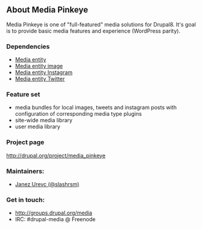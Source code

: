 ## About Media Pinkeye

Media Pinkeye is one of "full-featured" media solutions for Drupal8. It's goal
is to provide basic media features and experience (WordPress parity).

### Dependencies
 - [Media entity](http://drupal.org/project/media_entity)
 - [Media entity image](http://drupal.org/project/media_entity_image)
 - [Media entity Instagram](http://drupal.org/project/media_entity_instagram)
 - [Media entity Twitter](http://drupal.org/project/media_entity_twitter)

### Feature set
 - media bundles for local images, tweets and instagram posts with configuration
of corresponding media type plugins
 - site-wide media library
 - user media library

### Project page

http://drupal.org/project/media_pinkeye

### Maintainers:
 - [Janez Urevc (@slashrsm)](http://drupal.org/user/744628)

### Get in touch:
 - http://groups.drupal.org/media
 - IRC: #drupal-media @ Freenode
